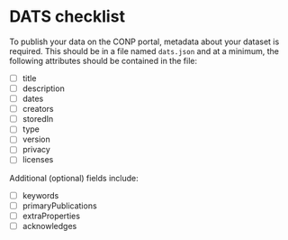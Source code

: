 # DATS checklist

To publish your data on the CONP portal, metadata about your dataset is required. This should be in a file named `dats.json` and at a minimum, the following attributes should be contained in the file:

- [ ] title
- [ ] description
- [ ] dates
- [ ] creators
- [ ] storedIn
- [ ] type
- [ ] version
- [ ] privacy
- [ ] licenses

Additional (optional) fields include:
- [ ] keywords
- [ ] primaryPublications
- [ ] extraProperties
- [ ] acknowledges

